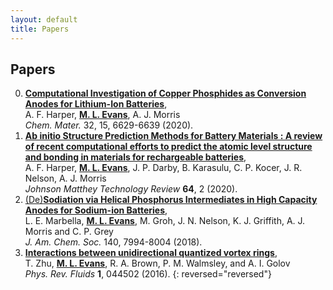 ```yaml
---
layout: default
title: Papers
---
```


## Papers

0. <a href="https://arxiv.org/abs/2005.05375">**Computational Investigation of Copper Phosphides as Conversion Anodes for Lithium-Ion Batteries**</a>,  
A. F. Harper, <u><b>M. L. Evans</b></u>, A. J. Morris  
*Chem. Mater.* 32, 15, 6629-6639 (2020). <a href="https://doi.org/10.1021/acs.chemmater.0c02054"><i class="ai ai-doi"></i></a><a href="https://pubs.acs.org/doi/10.1021/acs.chemmater.0c02054"><i class="ai ai-open-access"></i></a><a href="https://arxiv.org/abs/2005.05375"><i class="ai ai-arxiv"></i></a><a href="https://www.github.com/harpaf13/data.copper-phosphides/"><i class="fab fa-github"></i></a>
0. <a href="https://doi.org/10.1595/205651320X15742491027978">__Ab initio Structure Prediction Methods for Battery Materials : A review of recent computational efforts to predict the atomic level structure and bonding in materials for rechargeable batteries__</a>,  
A. F. Harper, <u><b>M. L. Evans</b></u>, J. P. Darby, B. Karasulu, C. P. Kocer, J. R. Nelson, A. J. Morris  
*Johnson Matthey Technology Review* **64**, 2 (2020). <a href="https://doi.org/10.1595/205651320X15742491027978"><i class="ai ai-doi"></i></a><a href="https://doi.org/10.1595/205651320X15742491027978"></a> <a href="https://doi.org/10.1595/205651320X15742491027978"><i class="ai ai-open-access"></i></a>
0. <a href="https://dx.doi.org/10.1021/jacs.8b04183">(De)__Sodiation via Helical Phosphorus Intermediates in High Capacity Anodes for Sodium-ion Batteries__</a>,  
L. E. Marbella, <u><b>M. L. Evans</b></u>, M. Groh, J. N. Nelson, K. J. Griffith, A. J. Morris and C. P. Grey  
*J. Am. Chem. Soc.* 140, 7994-8004 (2018).  <a href="https://dx.doi.org/10.1021/jacs.8b04183"><i class="ai ai-doi"></i></a> <a href="https://pubs.acs.org/doi/10.1021/jacs.8b04183"><i class="ai ai-open-access"></i></a>  
0. <a href="https://dx.doi.org/10.1103/physrevfluids.1.044502">__Interactions between unidirectional quantized vortex rings__</a>,  
T. Zhu, <u><b>M. L. Evans</b></u>, R. A. Brown, P. M. Walmsley, and A. I. Golov  
*Phys. Rev. Fluids* **1**, 044502 (2016). <a href="https://dx.doi.org/10.1103/physrevfluids.1.044502"><i class="ai ai-doi"></i></a> <a href="https://arxiv.org/abs/1603.04313"><i class="ai ai-arxiv"></i></a> <a href="https://dx.doi.org/10.1103/physrevfluids.1.044502"><i class="ai ai-open-access"></i></a>
{: reversed="reversed"}
